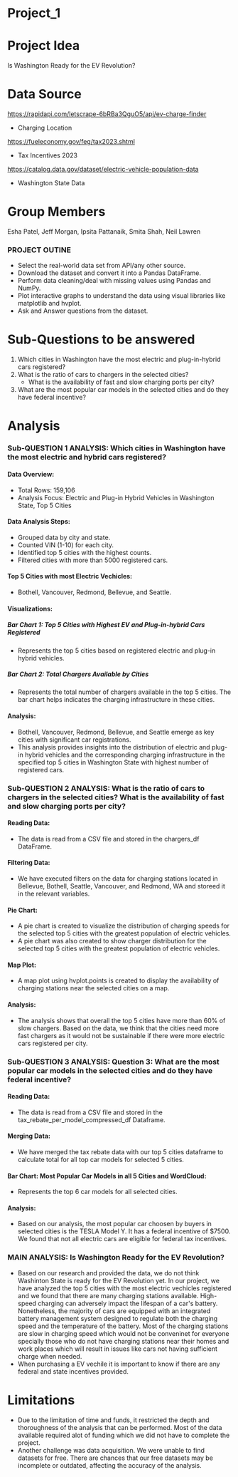 # Project_1

# Project Idea

Is Washington Ready for the EV Revolution?

# Data Source

https://rapidapi.com/letscrape-6bRBa3QguO5/api/ev-charge-finder
- Charging Location 

https://fueleconomy.gov/feg/tax2023.shtml
- Tax Incentives 2023

https://catalog.data.gov/dataset/electric-vehicle-population-data
- Washington State Data


# Group Members 
Esha Patel, Jeff Morgan, Ipsita Pattanaik, Smita Shah, Neil Lawren

### PROJECT OUTINE

* Select the real-world data set from API/any other source.
* Download the dataset and convert it into a Pandas DataFrame.
* Perform data cleaning/deal with missing values using Pandas and NumPy.
* Plot interactive graphs to understand the data using visual libraries like matplotlib and hvplot.
* Ask and Answer questions from the dataset.


# Sub-Questions to be answered
1. Which cities in Washington have the most electric and plug-in-hybrid cars registered?
2. What is the ratio of cars to chargers in the selected cities? 
    - What is the availability of fast and slow charging ports per city?
3. What are the most popular car models in the selected cities and do they have federal incentive?

# Analysis
### Sub-QUESTION 1 ANALYSIS: Which cities in Washington have the most electric and hybrid cars registered?
#### Data Overview:
-	Total Rows: 159,106
-	Analysis Focus: Electric and Plug-in Hybrid Vehicles in Washington State, Top 5 Cities 

#### Data Analysis Steps:
-	Grouped data by city and state.
-	Counted VIN (1-10) for each city.
-	Identified top 5 cities with the highest counts.
-	Filtered cities with more than 5000 registered cars.

#### Top 5 Cities with most Electric Vechicles:
-	Bothell, Vancouver, Redmond, Bellevue, and Seattle.

#### Visualizations:
##### Bar Chart 1: Top 5 Cities with Highest EV and Plug-in-hybrid Cars Registered
-	Represents the top 5 cities based on registered electric and plug-in hybrid vehicles.

##### Bar Chart 2: Total Chargers Available by Cities
-	Represents the total number of chargers available in the top 5 cities. The bar chart helps indicates the charging infrastructure in these cities.

#### Analysis: 
-	Bothell, Vancouver, Redmond, Bellevue, and Seattle emerge as key cities with significant car registrations.
-	This analysis provides insights into the distribution of electric and plug-in hybrid vehicles and the corresponding charging infrastructure in the specified top 5 cities in Washington State with highest number of registered cars.

### Sub-QUESTION 2 ANALYSIS:  What is the ratio of cars to chargers in the selected cities? What is the availability of fast and slow charging ports per city?
#### Reading Data:
-	The data is read from a CSV file and stored in the chargers_df DataFrame.

#### Filtering Data:
-	We have executed filters on the data for charging stations located in Bellevue, Bothell, Seattle, Vancouver, and Redmond, WA and storeed it in the relevant variables. 

#### Pie Chart:
- A pie chart is created to visualize the distribution of charging speeds for the selected top 5 cities with the greatest population of electric vehicles. 
- A pie chart was also created to show charger distribution for the selected top 5 cities with the greatest population of electric vehicles. 

#### Map Plot:
- A map plot using hvplot.points is created to display the availability of charging stations near the selected cities on a map. 

#### Analysis: 
- The analysis shows that overall the top 5 cities have more than 60% of slow chargers. Based on the data, we think that the cities need more fast chargers as it would not be sustainable if there were more electric cars registered per city. 

### Sub-QUESTION 3 ANALYSIS: Question 3: What are the most popular car models in the selected cities and do they have federal incentive?
#### Reading Data:
-	The data is read from a CSV file and stored in the tax_rebate_per_model_compressed_df Dataframe.

#### Merging Data:
-	We have merged the tax rebate data with our top 5 cities dataframe to calculate total for all top car models for selected 5 cities.

#### Bar Chart: Most Popular Car Models in all 5 Cities and WordCloud:
-	Represents the top 6 car models for all selected cities.

#### Analysis: 
- Based on our analysis, the most popular car choosen by buyers in selected cities is the TESLA Model Y. It  has a federal incentive of $7500. We found that not all electric cars are eligible for federal tax incentives. 

### MAIN ANALYSIS: Is Washington Ready for the EV Revolution?
- Based on our research and provided the data, we do not think Washinton State is ready for the EV Revolution yet. In our project, we have analyzed the top 5 cities with the most electric vechicles registered and we found that there are many charging stations available. High-speed charging can adversely impact the lifespan of a car's battery. Nonetheless, the majority of cars are equipped with an integrated battery management system designed to regulate both the charging speed and the temperature of the battery. Most of the charging stations are slow in charging speed which would not be conveninet for everyone specially those who do not have charging stations near their homes and work places which will result in issues like cars not having sufficient charge when needed.
- When purchasing a EV vechile it is important to know if there are any federal and state incentives provided. 
  
# Limitations 
- Due to the limitation of time and funds, it restricted the depth and thoroughness of the analysis that can be performed. Most of the data available required alot of funding which we did not have to complete the project.  
- Another challenge was data acquisition. We were unable to find datasets for free. There are chances that our free datasets may be incomplete or outdated, affecting the accuracy of the analysis. 
